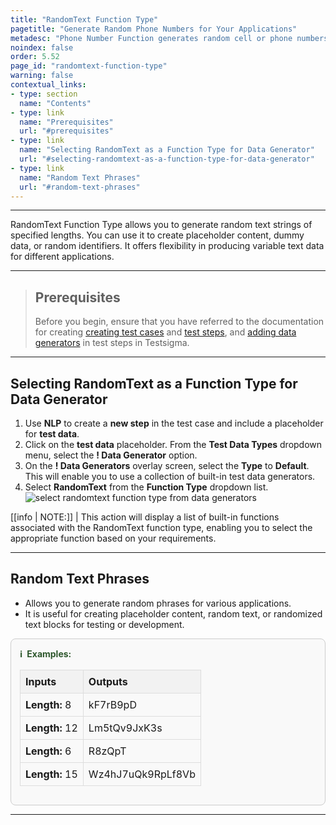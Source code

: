 ```yaml
---
title: "RandomText Function Type"
pagetitle: "Generate Random Phone Numbers for Your Applications"
metadesc: "Phone Number Function generates random cell or phone numbers for testing contact forms, databases, and user profiles in various applications."
noindex: false
order: 5.52
page_id: "randomtext-function-type"
warning: false
contextual_links:
- type: section
  name: "Contents"
- type: link
  name: "Prerequisites"
  url: "#prerequisites"
- type: link
  name: "Selecting RandomText as a Function Type for Data Generator"
  url: "#selecting-randomtext-as-a-function-type-for-data-generator"
- type: link
  name: "Random Text Phrases"
  url: "#random-text-phrases"
---
```


---

RandomText Function Type allows you to generate random text strings of specified lengths. You can use it to create placeholder content, dummy data, or random identifiers. It offers flexibility in producing variable text data for different applications.

---

> ## **Prerequisites**
> 
> Before you begin, ensure that you have referred to the documentation for creating [creating test cases](https://testsigma.com/docs/test-cases/manage/add-edit-delete/#create-test-case) and [test steps](https://testsigma.com/docs/test-cases/create-test-steps/overview/), and [adding data generators](https://testsigma.com/docs/test-data/types/data-generator/#add-data-generators-in-test-steps) in test steps in Testsigma. 

---

## **Selecting RandomText as a Function Type for Data Generator**

1. Use **NLP** to create a **new step** in the test case and include a placeholder for **test data**.
2. Click on the **test data** placeholder. From the **Test Data Types** dropdown menu, select the **! Data Generator** option.
3. On the **! Data Generators** overlay screen, select the **Type** to **Default**. This will enable you to use a collection of built-in test data generators.
4. Select **RandomText** from the **Function Type** dropdown list. ![select randomtext function type from data generators](https://s3.amazonaws.com/static-docs.testsigma.com/new_images/projects/applications/randomtext_functiontype_dg.gif)

[[info | NOTE:]]
| This action will display a list of built-in functions associated with the RandomText function type, enabling you to select the appropriate function based on your requirements.

---

## **Random Text Phrases**

- Allows you to generate random phrases for various applications.
- It is useful for creating placeholder content, random text, or randomized text blocks for testing or development.

<style>
  .example-container {
    border: 1px solid #ccc;
    border-radius: 8px;
    padding: 1em;
    margin: 1em 0;
    background-color: #f9f9f9;
  }
  .example-title {
    color: #2d572c;
    font-weight: bold;
    display: flex;
    align-items: center;
    margin-bottom: 0.5em;
  }
  .example-title span {
    margin-right: 0.5em;
  }
  .example-table {
    width: 100%;
    border-collapse: collapse;
  }
  .example-table th, .example-table td {
    border: 1px solid #ddd;
    padding: 0.5em;
    text-align: left;
  }
  .example-table th {
    background-color: #f2f2f2;
  }
</style>

<div class="example-container">
  <div class="example-title">
    <span>ℹ️</span>Examples:
  </div>
  <table class="example-table">
    <thead>
      <tr>
        <th>Inputs</th>
        <th>Outputs</th>
      </tr>
    </thead>
    <tbody>
      <!-- Example 1 -->
      <tr>
        <td><b>Length:</b> 8</td>
        <td>kF7rB9pD</td>
      </tr>
      <!-- Example 2 -->
      <tr>
        <td><b>Length:</b> 12</td>
        <td>Lm5tQv9JxK3s</td>
      </tr>
      <!-- Example 3 -->
      <tr>
        <td><b>Length:</b> 6</td>
        <td>R8zQpT</td>
      </tr>
      <!-- Example 4 -->
      <tr>
        <td><b>Length:</b> 15</td>
        <td>Wz4hJ7uQk9RpLf8Vb</td>
      </tr>
    </tbody>
  </table>
</div>

---
